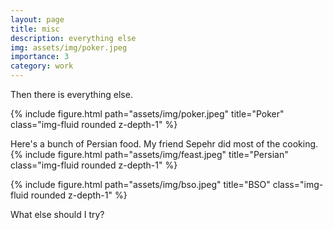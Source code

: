 ```yaml
---
layout: page
title: misc
description: everything else
img: assets/img/poker.jpeg
importance: 3
category: work
---
```


Then there is everything else. 


{% include figure.html path="assets/img/poker.jpeg" title="Poker" class="img-fluid rounded z-depth-1" %}


Here's a bunch of Persian food. My friend Sepehr did most of the cooking.
{% include figure.html path="assets/img/feast.jpeg" title="Persian" class="img-fluid rounded z-depth-1" %}


{% include figure.html path="assets/img/bso.jpeg" title="BSO" class="img-fluid rounded z-depth-1" %}



What else should I try?
